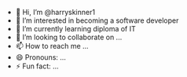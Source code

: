 - 👋 Hi, I’m @harryskinner1
- 👀 I’m interested in becoming a software developer
- 🌱 I’m currently learning diploma of IT
- 💞️ I’m looking to collaborate on ...
- 📫 How to reach me ...
- 😄 Pronouns: ...
- ⚡ Fun fact: ...

<!---
harryskinner1/harryskinner1 is a ✨ special ✨ repository because its `README.md` (this file) appears on your GitHub profile.
You can click the Preview link to take a look at your changes.
--->
